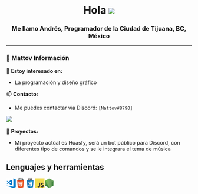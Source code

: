 
<h1 align="center">Hola <img src="https://raw.githubusercontent.com/MartinHeinz/MartinHeinz/master/wave.gif" width="30px"></h1>
<h3 align="center">Me llamo Andrés, Programador de la Ciudad de Tijuana, BC, México</h3>

---

### 📜 Mattov Información
👀 __**Estoy interesado en:**__
* La programación y diseño gráfico

📫 __**Contacto:**__
* Me puedes contactar vía Discord: `[Mattov#8790]`
<p align="left">

<a href = "https://twitter.com/Mattov_"><img src="https://img.icons8.com/fluent/48/000000/twitter.png"/></a>

</p>

📖 __**Proyectos:**__
* Mi proyecto actúal es Huasfy, será un bot público para Discord, con diferentes tipo de comandos y se le integrara el tema de música

## Lenguajes y herramientas

<img align="left" alt="Visual Studio Code" width="26px" src="https://raw.githubusercontent.com/github/explore/80688e429a7d4ef2fca1e82350fe8e3517d3494d/topics/visual-studio-code/visual-studio-code.png" />
<img align="left" alt="HTML5" width="26px" src="https://raw.githubusercontent.com/github/explore/80688e429a7d4ef2fca1e82350fe8e3517d3494d/topics/html/html.png" />
<img align="left" alt="CSS" width="26px" src="https://raw.githubusercontent.com/github/explore/80688e429a7d4ef2fca1e82350fe8e3517d3494d/topics/css/css.png" />
<img align="left" alt="JavaScript" width="26px" src="https://raw.githubusercontent.com/github/explore/80688e429a7d4ef2fca1e82350fe8e3517d3494d/topics/javascript/javascript.png" />
<img align="left" alt="Node.js" width="26px" src="https://raw.githubusercontent.com/github/explore/80688e429a7d4ef2fca1e82350fe8e3517d3494d/topics/nodejs/nodejs.png" />
